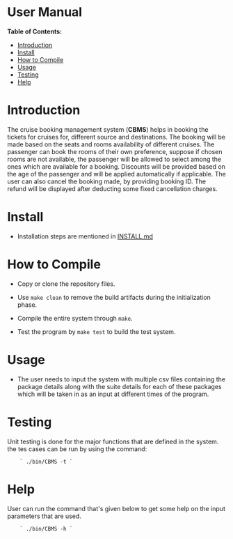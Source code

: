 # User Manual

**Table of Contents:**
* [Introduction](#introduction)
* [Install](#install)
* [How to Compile](#how-to-compile)
* [Usage](#usage)
* [Testing](#testing)
* [Help](#help)

# Introduction

The cruise booking management system (**CBMS**) helps in booking the tickets for cruises for, different source and destinations. The booking will be made based on the seats and rooms availability of different cruises. The passenger can book the rooms of their own preference, suppose if chosen rooms are not available, the passenger will be allowed to select among the ones which are available for a booking. Discounts will be provided based on the age of the passenger and will be applied automatically if applicable. The user can also cancel the booking made, by providing booking ID. The refund will be displayed after deducting some fixed cancellation charges.

# Install

* Installation steps are mentioned in [INSTALL.md](https://github.com/thej-rayasam/cruise-booking-management-system/blob/master/doc/INSTALL.md)

# How to Compile

* Copy or clone the repository files.

* Use `make clean` to remove the build artifacts during the initialization phase.

* Compile the entire system through `make`.

* Test the program by `make test` to build the test system.

# Usage

* The user needs to input the system with multiple csv files containing the package details along with the suite details for each of these packages which will be taken in as an input at different times of the program.

# Testing
Unit testing is done for the major functions that are defined in the system. the tes cases can be run by using the command:

        ` ./bin/CBMS -t `
# Help
User can run the command that's given below to get some help on the input parameters that are used.

        ` ./bin/CBMS -h `
